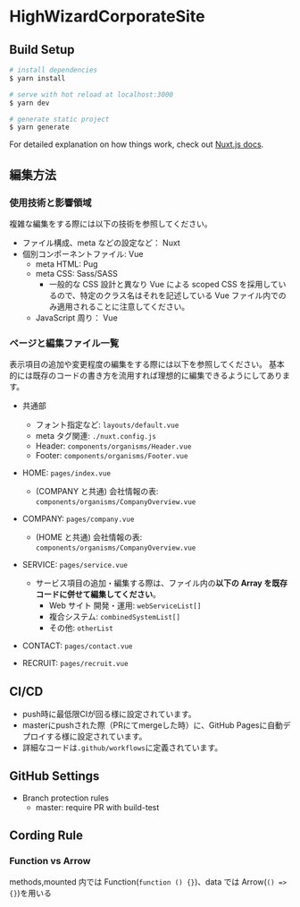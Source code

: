 # HighWizardCorporateSite

## Build Setup

```bash
# install dependencies
$ yarn install

# serve with hot reload at localhost:3000
$ yarn dev

# generate static project
$ yarn generate
```

For detailed explanation on how things work, check out [Nuxt.js docs](https://nuxtjs.org).

## 編集方法

### 使用技術と影響領域

複雑な編集をする際には以下の技術を参照してください。

- ファイル構成、meta などの設定など： Nuxt
- 個別コンポーネントファイル: Vue
  - meta HTML: Pug
  - meta CSS: Sass/SASS
    - 一般的な CSS 設計と異なり Vue による scoped CSS を採用しているので、特定のクラス名はそれを記述している Vue ファイル内でのみ適用されることに注意してください。
  - JavaScript 周り： Vue

### ページと編集ファイル一覧

表示項目の追加や変更程度の編集をする際には以下を参照してください。
基本的には既存のコードの書き方を流用すれば理想的に編集できるようにしてあります。

- 共通部

  - フォント指定など: `layouts/default.vue`
  - meta タグ関連: `./nuxt.config.js`
  - Header: `components/organisms/Header.vue`
  - Footer: `components/organisms/Footer.vue`

- HOME: `pages/index.vue`
  - (COMPANY と共通) 会社情報の表: `components/organisms/CompanyOverview.vue`
- COMPANY: `pages/company.vue`
  - (HOME と共通) 会社情報の表: `components/organisms/CompanyOverview.vue`
- SERVICE: `pages/service.vue`
  - サービス項目の追加・編集する際は、ファイル内の**以下の Array を既存コードに併せて編集してください**。
    - Web サイト 開発・運用: `webServiceList[]`
    - 複合システム: `combinedSystemList[]`
    - その他: `otherList`
- CONTACT: `pages/contact.vue`
- RECRUIT: `pages/recruit.vue`

## CI/CD

- push時に最低限CIが回る様に設定されています。
- masterにpushされた際（PRにてmergeした時）に、GitHub Pagesに自動デプロイする様に設定されています。
- 詳細なコードは`.github/workflows`に定義されています。

## GitHub Settings

- Branch protection rules
  - master: require PR with build-test

## Cording Rule

### Function vs Arrow

methods,mounted 内では Function(`function () {}`)、data では Arrow(`() => {}`)を用いる
